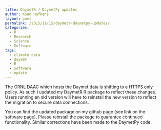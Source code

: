 ```yaml
---
title: DaymetR / DaymetPy updates
author: Koen Hufkens
layout: post
permalink: /2015/11/15/daymetr-daymetpy-updates/
categories:
  - R
  - Research
  - Science
  - Software
tags:
  - climate data
  - daymet
  - R
  - software
  - update
---
```

The ORNL DAAC which hosts the Daymet data is shifting to a HTTPS only policy. As such I updated my DaymetR R package to reflect these changes. Users running an old version will have to reinstall the new version to reflect the migration to secure data connections.

You can find the updated package on my github page (see link on the software page). Please reinstall the package to guarantee continued functionality. Similar corrections have been made to the DaymetPy code.